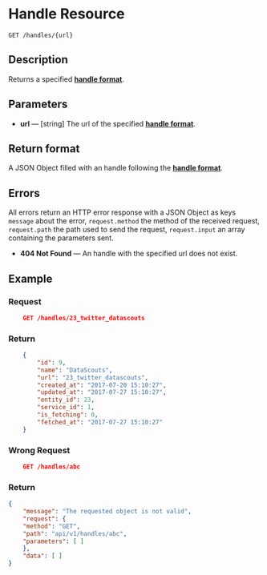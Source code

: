 # Handle Resource

    GET /handles/{url}

## Description

Returns a specified **[handle format][]**.

## Parameters

- **url** — [string] The url of the specified **[handle format][]**.

## Return format

A JSON Object filled with an handle following the **[handle format][]**.

## Errors

All errors return an HTTP error response with a JSON Object as keys ``message`` about the error, ``request.method`` the method of the received request, ``request.path`` the path used to send the request, ``request.input`` an array containing the parameters sent.

- **404 Not Found** — An handle with the specified url does not exist.

## Example

### **Request**

``` json
    GET /handles/23_twitter_datascouts
```

### **Return**

``` json
    {
        "id": 9,
        "name": "DataScouts",
        "url": "23_twitter_datascouts",
        "created_at": "2017-07-20 15:10:27",
        "updated_at": "2017-07-27 15:10:27",
        "entity_id": 23,
        "service_id": 1,
        "is_fetching": 0,
        "fetched_at": "2017-07-27 15:10:27"
    }

```

### **Wrong Request**

``` json
    GET /handles/abc
```

### **Return**

``` json
{
    "message": "The requested object is not valid",
    "request": {
    "method": "GET",
    "path": "api/v1/handles/abc",
    "parameters": [ ]
    },
    "data": [ ]
}
```

[handle format]: ../../formats.md#short-format-handle
